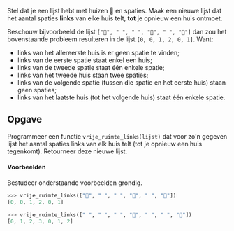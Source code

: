Stel dat je een lijst hebt met huizen 🏡 en spaties. Maak een nieuwe lijst dat het aantal spaties **links** van elke huis telt, **tot** je opnieuw een huis ontmoet.

Beschouw bijvoorbeeld de lijst `["🏡", " ", " ", "🏡", " ", "🏡"]` dan zou het bovenstaande probleem resulteren in de lijst `[0, 0, 1, 2, 0, 1]`. Want:

- links van het allereerste huis is er geen spatie te vinden;
- links van de eerste spatie staat enkel een huis;
- links van de tweede spatie staat één enkele spatie;
- links van het tweede huis staan twee spaties;
- links van de volgende spatie (tussen die spatie en het eerste huis) staan geen spaties;
- links van het laatste huis (tot het volgende huis) staat één enkele spatie.

## Opgave

Programmeer een functie `vrije_ruimte_links(lijst)` dat voor zo'n gegeven lijst het aantal spaties links van elk huis telt (tot je opnieuw een huis tegenkomt). Retourneer deze nieuwe lijst.

#### Voorbeelden
Bestudeer onderstaande voorbeelden grondig.

```python
>>> vrije_ruimte_links(["🏡", " ", " ", "🏡", " ", "🏡"])
[0, 0, 1, 2, 0, 1]
```

```python
>>> vrije_ruimte_links([" ", " ", " ", "🏡", " ", " ", "🏡"])
[0, 1, 2, 3, 0, 1, 2]
```